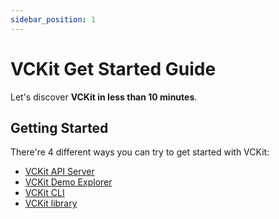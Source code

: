 ```yaml
---
sidebar_position: 1
---
```


# VCKit Get Started Guide

Let's discover **VCKit in less than 10 minutes**.

## Getting Started

There're 4 different ways you can try to get started with VCKit:
- [VCKit API Server](/docs/category/api-server)
- [VCKit Demo Explorer](/docs/category/demo-explorer)
- [VCKit CLI](/docs/category/cli)
- [VCKit library](/docs/category/vckit-library)